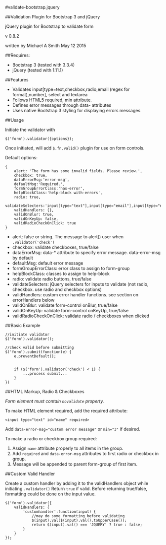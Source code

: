 #validate-bootstrap.jquery

##Validation Plugin for Bootstrap 3 and jQuery

jQuery plugin for Bootstrap to validate form

v 0.8.2

written by Michael A Smith
May 12 2015

##Requires:
* Bootstrap 3 (tested with 3.3.4)
* jQuery (tested with 1.11.1)

##Features
* Validates input[type=text,checkbox,radio,email (regex for format),number], select and textarea
* Follows HTML5 required, min attribute.
* Defines error messages through data- attributes
* Uses native Bootstrap 3 styling for displaying errors messages

##Usage

Initiate the validator with
```
$('form').validator({options});
```
Once initiated, will add `$.fn.valid()` plugin for use on form controls.

Default options:
```
{
    alert: 'The form has some invalid fields. Please review.',
    checkbox: true,
    dataErrorMsg:'error-msg',
    defaultMsg:'Required.',
    formGroupErrorClass:'has-error',
    helpBlockClass:'help-block with-errors',
    radio: true,
    validateSelecters:'input[type="text"],input[type="email"],input[type="number"],select,textarea',
    validHandlers: {},
    validOnBlur: true,
    validOnKeyUp: false,
    validRadioCheckOnClick: true
}
```

* alert: false or string. The message to alert() user when `.validator('check')`
* checkbox: validate checkboxes, true/false
* dataErrorMsg: data-* attribute to specify error message. data-error-msg by default
* defaultMsg: default error message
* formGroupErrorClass: error class to assign to form-group
* helpBlockClass: classes to assign to help-block
* radio: validate radio buttons, true/false
* validateSelecters: jQuery selecters for inputs to validate (not radio, checkbox. use radio and checkbox options)
* validHandlers: custom error handler functions. see section on errorHandlers below
* validOnBlur: validate form-control onBlur, true/false
* validOnKeyUp: validate form-control onKeyUp, true/false
* validRadioCheckOnClick: validate radio / checkboxes when clicked

##Basic Example

```
//initiate validator
$('form').validator();

//check valid before submitting
$('form').submit(function(e) {
    e.preventDefault();


    if ($('form').validator('check') < 1) {
        ...process submit...
    }
})
```

##HTML Markup, Radio & Checkboxes

*Form element must contain `novalidate` property.*

To make HTML element required, add the required attribute:
```
<input type="text" id="name" required>
```
Add `data-error-msg="custom error message"` or `min="3"` if desired.

To make a radio or checkbox group required:

1. Assign `name` attribute properly to all items in the group.
2. Add `required` and `data-error-msg` attributes to first radio or checkbox in group.
3. Message will be appended to parent form-group of first item.

##Custom Valid Handler

Create a custom handler by adding it to the validHandlers object while initiating
`.validator()` Return `true` if valid. Before returning true/false, formatting
could be done on the input value.

```
$('form').validator({
    validHandlers: {
        'customhandler':function(input) {
            //may do some formatting before validating
            $(input).val($(input).val().toUpperCase());
            return $(input).val() === 'JQUERY' ? true : false;
        }
    }
});
```
